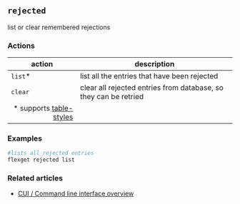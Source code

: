 ## `rejected`
list or clear remembered rejections

### Actions
| action | description |
| --- | --- |
| `list`* | list all the entries that have been rejected |
| `clear` | clear all rejected entries from database, so they can be retried |
|<div align="right">\* supports [table-styles](/CLI/--table-styles)</div>

### Examples
```bash
#lists all rejected entries
flexget rejected list
```

### Related articles
* [CUI / Command line interface overview](/CLI)